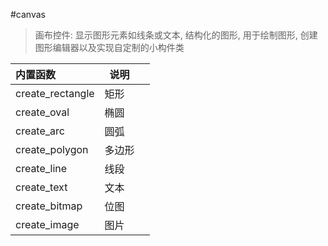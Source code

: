 #canvas

> 画布控件: 显示图形元素如线条或文本, 结构化的图形, 用于绘制图形, 创建图形编辑器以及实现自定制的小构件类

| 内置函数         | 说明   |     |
| :--------------- | ------ | --- |
| create_rectangle | 矩形   |     |
| create_oval      | 椭圆   |     |
| create_arc       | 圆弧   |     |
| create_polygon   | 多边形 |     |
| create_line      | 线段   |     |
| create_text      | 文本   |     |
| create_bitmap    | 位图   |     |
| create_image     | 图片   |     |
